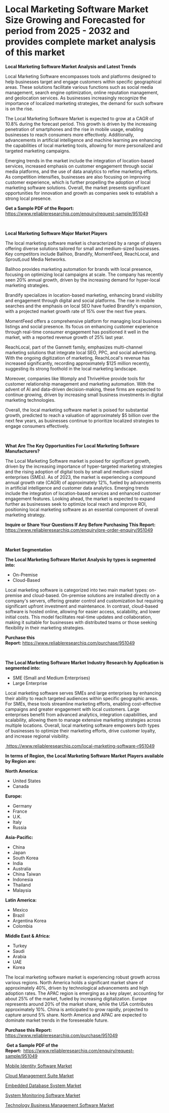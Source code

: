<p><h1>Local Marketing Software Market Size Growing and Forecasted for period from 2025 - 2032 and provides complete market analysis of this market</h1></p><p><strong>Local Marketing Software Market Analysis and Latest Trends</strong></p>
<p><p>Local Marketing Software encompasses tools and platforms designed to help businesses target and engage customers within specific geographical areas. These solutions facilitate various functions such as social media management, search engine optimization, online reputation management, and geolocation services. As businesses increasingly recognize the importance of localized marketing strategies, the demand for such software is on the rise.</p><p>The Local Marketing Software Market is expected to grow at a CAGR of 10.8% during the forecast period. This growth is driven by the increasing penetration of smartphones and the rise in mobile usage, enabling businesses to reach consumers more effectively. Additionally, advancements in artificial intelligence and machine learning are enhancing the capabilities of local marketing tools, allowing for more personalized and targeted marketing campaigns.</p><p>Emerging trends in the market include the integration of location-based services, increased emphasis on customer engagement through social media platforms, and the use of data analytics to refine marketing efforts. As competition intensifies, businesses are also focusing on improving customer experience, which is further propelling the adoption of local marketing software solutions. Overall, the market presents significant opportunities for innovation and growth as companies seek to establish a strong local presence.</p></p>
<p><strong>Get a Sample PDF of the Report:&nbsp;</strong> <a href="https://www.reliableresearchiq.com/enquiry/request-sample/951049?utm_campaign=1170&utm_medium=2&utm_source=Github&utm_content=ia&utm_term=06032025&utm_id=local-marketing-software">https://www.reliableresearchiq.com/enquiry/request-sample/951049</a></p>
<p>&nbsp;</p>
<p><strong>Local Marketing Software Major Market Players</strong></p>
<p><p>The local marketing software market is characterized by a range of players offering diverse solutions tailored for small and medium-sized businesses. Key competitors include Balihoo, Brandify, MomentFeed, ReachLocal, and SproutLoud Media Networks. </p><p>Balihoo provides marketing automation for brands with local presence, focusing on optimizing local campaigns at scale. The company has recently seen 20% annual growth, driven by the increasing demand for hyper-local marketing strategies.</p><p>Brandify specializes in location-based marketing, enhancing brand visibility and engagement through digital and social platforms. The rise in mobile searches and the emphasis on local SEO have fueled Brandify's expansion, with a projected market growth rate of 15% over the next five years.</p><p>MomentFeed offers a comprehensive platform for managing local business listings and social presence. Its focus on enhancing customer experience through real-time consumer engagement has positioned it well in the market, with a reported revenue growth of 25% last year.</p><p>ReachLocal, part of the Gannett family, emphasizes multi-channel marketing solutions that integrate local SEO, PPC, and social advertising. With the ongoing digitization of marketing, ReachLocal's revenue has increased significantly, recording approximately $125 million recently, suggesting its strong foothold in the local marketing landscape.</p><p>Moreover, companies like Womply and ThriveHive provide tools for customer relationship management and marketing automation. With the advent of AI and data-driven decision-making, these firms are expected to continue growing, driven by increasing small business investments in digital marketing technologies.</p><p>Overall, the local marketing software market is poised for substantial growth, predicted to reach a valuation of approximately $5 billion over the next few years, as businesses continue to prioritize localized strategies to engage consumers effectively.</p></p>
<p>&nbsp;</p>
<p><strong>What Are The Key Opportunities For Local Marketing Software Manufacturers?</strong></p>
<p><p>The Local Marketing Software market is poised for significant growth, driven by the increasing importance of hyper-targeted marketing strategies and the rising adoption of digital tools by small and medium-sized enterprises (SMEs). As of 2023, the market is experiencing a compound annual growth rate (CAGR) of approximately 12%, fueled by advancements in artificial intelligence and customer data analytics. Emerging trends include the integration of location-based services and enhanced customer engagement features. Looking ahead, the market is expected to expand further as businesses seek to optimize local reach and improve ROI, positioning local marketing software as an essential component of overall marketing strategy.</p></p>
<p><strong>Inquire or Share Your Questions If Any Before Purchasing This Report:</strong> <a href="https://www.reliableresearchiq.com/enquiry/pre-order-enquiry/951049?utm_campaign=1170&utm_medium=2&utm_source=Github&utm_content=ia&utm_term=06032025&utm_id=local-marketing-software">https://www.reliableresearchiq.com/enquiry/pre-order-enquiry/951049</a></p>
<p>&nbsp;</p>
<p><strong>Market Segmentation</strong></p>
<p><strong>The Local Marketing Software Market Analysis by types is segmented into:</strong></p>
<p><ul><li>On-Premise</li><li>Cloud-Based</li></ul></p>
<p><p>Local marketing software is categorized into two main market types: on-premise and cloud-based. On-premise solutions are installed directly on a company's servers, offering greater control and customization but requiring significant upfront investment and maintenance. In contrast, cloud-based software is hosted online, allowing for easier access, scalability, and lower initial costs. This model facilitates real-time updates and collaboration, making it suitable for businesses with distributed teams or those seeking flexibility in their marketing strategies.</p></p>
<p><strong>Purchase this Report:&nbsp;</strong><a href="https://www.reliableresearchiq.com/purchase/951049?utm_campaign=1170&utm_medium=2&utm_source=Github&utm_content=ia&utm_term=06032025&utm_id=local-marketing-software">https://www.reliableresearchiq.com/purchase/951049</a></p>
<p>&nbsp;</p>
<p><strong>The Local Marketing Software Market Industry Research by Application is segmented into:</strong></p>
<p><ul><li>SME (Small and Medium Enterprises)</li><li>Large Enterprise</li></ul></p>
<p><p>Local marketing software serves SMEs and large enterprises by enhancing their ability to reach targeted audiences within specific geographic areas. For SMEs, these tools streamline marketing efforts, enabling cost-effective campaigns and greater engagement with local customers. Large enterprises benefit from advanced analytics, integration capabilities, and scalability, allowing them to manage extensive marketing strategies across multiple locations. Overall, local marketing software empowers both types of businesses to optimize their marketing efforts, drive customer loyalty, and increase regional visibility.</p></p>
<p><a href="https://www.reliableresearchiq.com/local-marketing-software-r951049?utm_campaign=1170&utm_medium=2&utm_source=Github&utm_content=ia&utm_term=06032025&utm_id=local-marketing-software">&nbsp;https://www.reliableresearchiq.com/local-marketing-software-r951049</a></p>
<p><strong>In terms of Region, the Local Marketing Software Market Players available by Region are:</strong></p>
<p>
    <p> <strong> North America: </strong>
        <ul>
            <li>United States</li>
            <li>Canada</li>
        </ul>
        </p> 
    <p> <strong> Europe: </strong>
        <ul>
            <li>Germany</li>
            <li>France</li>
            <li>U.K.</li>
            <li>Italy</li>
            <li>Russia</li>
        </ul>
        </p> 
    <p> <strong> Asia-Pacific: </strong>
        <ul>
            <li>China</li>
            <li>Japan</li>
            <li>South Korea</li>
            <li>India</li>
            <li>Australia</li>
            <li>China Taiwan</li>
            <li>Indonesia</li>
            <li>Thailand</li>
            <li>Malaysia</li>
        </ul>
        </p> 
    <p> <strong> Latin America: </strong>
        <ul>
            <li>Mexico</li>
            <li>Brazil</li>
            <li>Argentina Korea</li>
            <li>Colombia</li>
        </ul>
        </p> 
    <p> <strong> Middle East & Africa: </strong>
        <ul>
            <li>Turkey</li>
            <li>Saudi</li>
            <li>Arabia</li>
            <li>UAE</li>
            <li>Korea</li>
        </ul>
    </p>
    </p>
<p><p>The local marketing software market is experiencing robust growth across various regions. North America holds a significant market share of approximately 40%, driven by technological advancements and high adoption rates. The APAC region is emerging as a key player, accounting for about 25% of the market, fueled by increasing digitalization. Europe represents around 20% of the market share, while the USA contributes approximately 10%. China is anticipated to grow rapidly, projected to capture around 5% share. North America and APAC are expected to dominate market trends in the foreseeable future.</p></p>
<p><strong>Purchase this Report: </strong><a href="https://www.reliableresearchiq.com/purchase/951049?utm_campaign=1170&utm_medium=2&utm_source=Github&utm_content=ia&utm_term=06032025&utm_id=local-marketing-software">https://www.reliableresearchiq.com/purchase/951049</a></p>
<p>&nbsp;<strong>Get a Sample PDF of the Report:&nbsp;&nbsp;</strong><a href="https://www.reliableresearchiq.com/enquiry/request-sample/951049?utm_campaign=1170&utm_medium=2&utm_source=Github&utm_content=ia&utm_term=06032025&utm_id=local-marketing-software">https://www.reliableresearchiq.com/enquiry/request-sample/951049</a></p>
<p><strong></strong></p>
<p><p><a href="https://github.com/avirsuckra/Market-Research-Report-List-1/blob/main/mobile-identity-software-market.md?utm_campaign=1170&utm_medium=2&utm_source=Github&utm_content=ia&utm_term=06032025&utm_id=local-marketing-software">Mobile Identity Software Market</a></p><p><a href="https://github.com/brabolyrah3h/Market-Research-Report-List-1/blob/main/cloud-management-suite-market.md?utm_campaign=1170&utm_medium=2&utm_source=Github&utm_content=ia&utm_term=06032025&utm_id=local-marketing-software">Cloud Management Suite Market</a></p><p><a href="https://github.com/sekohlorik/Market-Research-Report-List-1/blob/main/embedded-database-system-market.md?utm_campaign=1170&utm_medium=2&utm_source=Github&utm_content=ia&utm_term=06032025&utm_id=local-marketing-software">Embedded Database System Market</a></p><p><a href="https://github.com/nicoytabiz7/Market-Research-Report-List-1/blob/main/system-monitoring-software-market.md?utm_campaign=1170&utm_medium=2&utm_source=Github&utm_content=ia&utm_term=06032025&utm_id=local-marketing-software">System Monitoring Software Market</a></p><p><a href="https://github.com/kimomeifbnu26/Market-Research-Report-List-1/blob/main/technology-business-management-software-market.md?utm_campaign=1170&utm_medium=2&utm_source=Github&utm_content=ia&utm_term=06032025&utm_id=local-marketing-software">Technology Business Management Software Market</a></p></p>